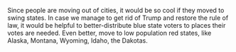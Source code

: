 Since people are moving out of cities, it would be so cool if they moved to swing states. In case we manage to get rid of Trump and restore the rule of law, it would be helpful to better-distribute blue state voters to places their votes are needed. Even better, move to low population red states, like Alaska, Montana, Wyoming, Idaho, the Dakotas.
